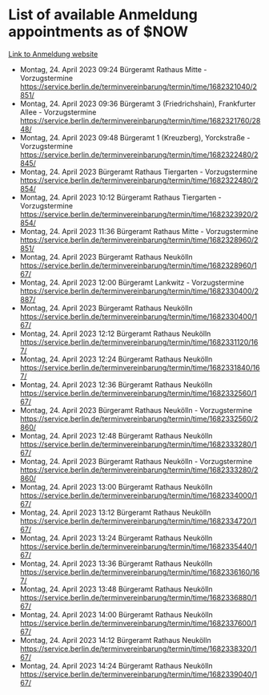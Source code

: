 # List of available Anmeldung appointments as of $NOW
[Link to Anmeldung website](https://service.berlin.de/terminvereinbarung/termin/tag.php?termin=1&anliegen[]=120686&dienstleisterlist=122210,122217,327316,122219,327312,122227,327314,122231,327346,122243,327348,122254,122252,329742,122260,329745,122262,329748,122271,327278,122273,327274,122277,327276,330436,122280,327294,122282,327290,122284,327292,122291,327270,122285,327266,122286,327264,122296,327268,150230,329760,122297,327286,122294,327284,122312,329763,122314,329775,122304,327330,122311,327334,122309,327332,317869,122281,327352,122279,329772,122283,122276,327324,122274,327326,122267,329766,122246,327318,122251,327320,122257,327322,122208,327298,122226,327300&herkunft=http%3A%2F%2Fservice.berlin.de%2Fdienstleistung%2F120686%2F)
- Montag, 24. April 2023 09:24 Bürgeramt Rathaus Mitte - Vorzugstermine https://service.berlin.de/terminvereinbarung/termin/time/1682321040/2851/
- Montag, 24. April 2023 09:36 Bürgeramt 3 (Friedrichshain), Frankfurter Allee - Vorzugstermine https://service.berlin.de/terminvereinbarung/termin/time/1682321760/2848/
- Montag, 24. April 2023 09:48 Bürgeramt 1 (Kreuzberg), Yorckstraße - Vorzugstermine https://service.berlin.de/terminvereinbarung/termin/time/1682322480/2845/
- Montag, 24. April 2023  Bürgeramt Rathaus Tiergarten - Vorzugstermine https://service.berlin.de/terminvereinbarung/termin/time/1682322480/2854/
- Montag, 24. April 2023 10:12 Bürgeramt Rathaus Tiergarten - Vorzugstermine https://service.berlin.de/terminvereinbarung/termin/time/1682323920/2854/
- Montag, 24. April 2023 11:36 Bürgeramt Rathaus Mitte - Vorzugstermine https://service.berlin.de/terminvereinbarung/termin/time/1682328960/2851/
- Montag, 24. April 2023  Bürgeramt Rathaus Neukölln https://service.berlin.de/terminvereinbarung/termin/time/1682328960/167/
- Montag, 24. April 2023 12:00 Bürgeramt Lankwitz - Vorzugstermine https://service.berlin.de/terminvereinbarung/termin/time/1682330400/2887/
- Montag, 24. April 2023  Bürgeramt Rathaus Neukölln https://service.berlin.de/terminvereinbarung/termin/time/1682330400/167/
- Montag, 24. April 2023 12:12 Bürgeramt Rathaus Neukölln https://service.berlin.de/terminvereinbarung/termin/time/1682331120/167/
- Montag, 24. April 2023 12:24 Bürgeramt Rathaus Neukölln https://service.berlin.de/terminvereinbarung/termin/time/1682331840/167/
- Montag, 24. April 2023 12:36 Bürgeramt Rathaus Neukölln https://service.berlin.de/terminvereinbarung/termin/time/1682332560/167/
- Montag, 24. April 2023  Bürgeramt Rathaus Neukölln - Vorzugstermine https://service.berlin.de/terminvereinbarung/termin/time/1682332560/2860/
- Montag, 24. April 2023 12:48 Bürgeramt Rathaus Neukölln https://service.berlin.de/terminvereinbarung/termin/time/1682333280/167/
- Montag, 24. April 2023  Bürgeramt Rathaus Neukölln - Vorzugstermine https://service.berlin.de/terminvereinbarung/termin/time/1682333280/2860/
- Montag, 24. April 2023 13:00 Bürgeramt Rathaus Neukölln https://service.berlin.de/terminvereinbarung/termin/time/1682334000/167/
- Montag, 24. April 2023 13:12 Bürgeramt Rathaus Neukölln https://service.berlin.de/terminvereinbarung/termin/time/1682334720/167/
- Montag, 24. April 2023 13:24 Bürgeramt Rathaus Neukölln https://service.berlin.de/terminvereinbarung/termin/time/1682335440/167/
- Montag, 24. April 2023 13:36 Bürgeramt Rathaus Neukölln https://service.berlin.de/terminvereinbarung/termin/time/1682336160/167/
- Montag, 24. April 2023 13:48 Bürgeramt Rathaus Neukölln https://service.berlin.de/terminvereinbarung/termin/time/1682336880/167/
- Montag, 24. April 2023 14:00 Bürgeramt Rathaus Neukölln https://service.berlin.de/terminvereinbarung/termin/time/1682337600/167/
- Montag, 24. April 2023 14:12 Bürgeramt Rathaus Neukölln https://service.berlin.de/terminvereinbarung/termin/time/1682338320/167/
- Montag, 24. April 2023 14:24 Bürgeramt Rathaus Neukölln https://service.berlin.de/terminvereinbarung/termin/time/1682339040/167/
